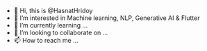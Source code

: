 - 👋 Hi, this is @HasnatHridoy
- 👀 I’m interested in Machine learning, NLP, Generative AI & Flutter
- 🌱 I’m currently learning ...
- 💞️ I’m looking to collaborate on ...
- 📫 How to reach me ...

<!---
HasnatHridoy/HasnatHridoy is a ✨ special ✨ repository because its `README.md` (this file) appears on your GitHub profile.
You can click the Preview link to take a look at your changes.
--->
